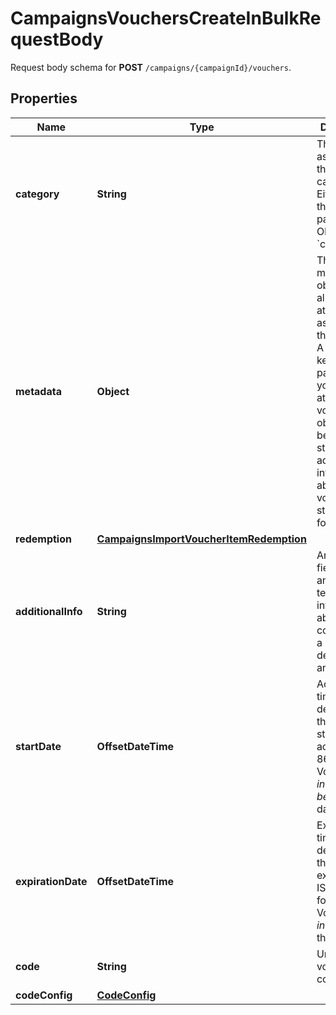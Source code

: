 

# CampaignsVouchersCreateInBulkRequestBody

Request body schema for **POST** `/campaigns/{campaignId}/vouchers`.

## Properties

| Name | Type | Description | Notes |
|------------ | ------------- | ------------- | -------------|
|**category** | **String** | The category assigned to the campaign. Either pass this parameter OR the &#x60;category_id&#x60;. |  [optional] |
|**metadata** | **Object** | The metadata object stores all custom attributes assigned to the voucher. A set of key/value pairs that you can attach to a voucher object. It can be useful for storing additional information about the voucher in a structured format. |  [optional] |
|**redemption** | [**CampaignsImportVoucherItemRedemption**](CampaignsImportVoucherItemRedemption.md) |  |  [optional] |
|**additionalInfo** | **String** | An optional field to keep any extra textual information about the code such as a code description and details. |  [optional] |
|**startDate** | **OffsetDateTime** | Activation timestamp defines when the voucher starts to be active in ISO 8601 format. Voucher is *inactive before* this date.  |  [optional] |
|**expirationDate** | **OffsetDateTime** | Expiration timestamp defines when the voucher expires in ISO 8601 format.  Voucher is *inactive after* this date. |  [optional] |
|**code** | **String** | Unique voucher code. |  [optional] |
|**codeConfig** | [**CodeConfig**](CodeConfig.md) |  |  [optional] |



